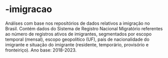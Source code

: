 # -imigracao
Análises com base nos repositórios de dados relativos a imigração no Brasil.
Contém dados do Sistema de Registro Nacional Migratório referentes ao número de registros ativos de imigrantes, segmentados por escopo temporal (mensal), escopo geopolítico (UF), país de nacionalidade do imigrante e situação do imigrante (residente, temporário, provisório e fronteiriço).
Ano base: 2018-2023.
